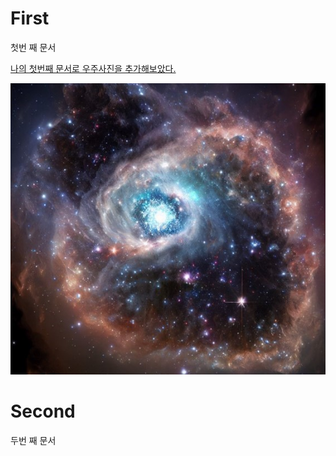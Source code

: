 # First
첫번 째 문서
<p><U>나의 첫번째 문서로 우주사진을 추가해보았다.</U></p>

![space.png](https://github.com/JwCho1/First/blob/main/img/space.png)

# Second
두번 째 문서
